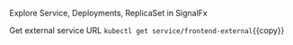 Explore Service, Deployments, ReplicaSet in SignalFx

Get external service URL
`kubectl get service/frontend-external`{{copy}}
